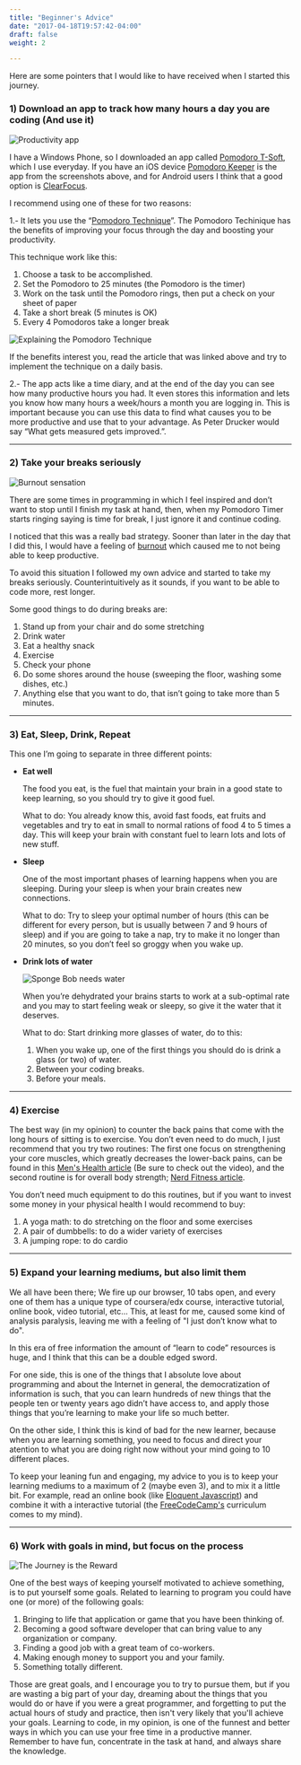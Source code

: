 ```yaml
---
title: "Beginner's Advice"
date: "2017-04-18T19:57:42-04:00"
draft: false  
weight: 2

---
```


Here are some pointers that I would like to have received when I started this journey.

### 1) Download an app to track how many hours a day you are coding (And use it)

![Productivity app](app.png)

I have a Windows Phone, so I downloaded an app called [Pomodoro T-Soft](http://allaboutwindowsphone.com/software/content/Pomodoro-T-Soft.php), which I use everyday. If you have an iOS device [Pomodoro Keeper](https://itunes.apple.com/us/app/pomodoro-keeper-free-timer/id867374917?mt=8) is the app from the screenshots above, and for Android users I think that a good option is [ClearFocus](https://play.google.com/store/apps/details?id=personal.andreabasso.clearfocus&hl=en).

I recommend using one of these for two reasons:

1.- It lets you use the “[Pomodoro Technique](http://lifehacker.com/productivity-101-a-primer-to-the-pomodoro-technique-1598992730)”. The Pomodoro Techinique has the benefits of improving your focus through the day and boosting your productivity.

This technique work like this:

   1. Choose a task to be accomplished.
   2. Set the Pomodoro to 25 minutes (the Pomodoro is the timer)
   3. Work on the task until the Pomodoro rings, then put a check on your sheet of paper
   4. Take a short break (5 minutes is OK)
   5. Every 4 Pomodoros take a longer break

   ![Explaining the Pomodoro Technique](technique.jpg)

If the benefits interest you, read the article that was linked above and try to implement the technique on a daily basis.

2.- The app acts like a time diary, and at the end of the day you can see how many productive hours you had. It even stores this information and lets you know how many hours a week/hours a month you are logging in. This is important because you can use this data to find what causes you to be more productive and use that to your advantage. As Peter Drucker would say “What gets measured gets improved.”.

---

### 2) Take your breaks seriously

![Burnout sensation](burnout.jpg)

There are some times in programming in which I feel inspired and don’t want to stop until I finish my task at hand, then, when my Pomodoro Timer starts ringing saying is time for break, I just ignore it and continue coding.

I noticed that this was a really bad strategy. Sooner than later in the day that I did this, I would have a feeling of [burnout](https://en.wikipedia.org/wiki/Occupational_burnout) which caused me to not being able to keep productive.

To avoid this situation I followed my own advice and started to take my breaks seriously. Counterintuitively as it sounds, if you want to be able to code more, rest longer.

Some good things to do during breaks are:

1. Stand up from your chair and do some stretching
2. Drink water
3. Eat a healthy snack
4. Exercise
5. Check your phone
6. Do some shores around the house (sweeping the floor, washing some dishes, etc.)
7. Anything else that you want to do, that isn’t going to take more than 5 minutes.

---

### 3) Eat, Sleep, Drink, Repeat

This one I’m going to separate in three different points:

* **Eat well**

	The food you eat, is the fuel that maintain your brain in a good state to keep learning, so you should try to give it good fuel.

	<span class="underline">What to do:</span> You already know this, avoid fast foods, eat fruits and vegetables and try to eat in small to normal rations of food 4 to 5 times a day. This will keep your brain with constant fuel to learn lots and lots of new stuff.

* **Sleep**

	One of the most important phases of learning happens when you are sleeping. During your sleep is when your brain creates new connections.

	<span class="underline">What to do:</span> Try to sleep your optimal number of hours (this can be different for every person, but is usually between 7 and 9 hours of sleep) and if you are going to take a nap, try to make it no longer than 20 minutes, so you don’t feel so groggy when you wake up.

* **Drink lots of water**

	![Sponge Bob needs water](spongebob.jpg)

	When you’re dehydrated your brains starts to work at a sub-optimal rate and you may to start feeling weak or sleepy, so give it the water that it deserves.

	<span class="underline">What to do:</span> Start drinking more glasses of water, do to this:

	1. When you wake up, one of the first things you should do is drink a glass (or two) of water.
	2. Between your coding breaks.
	3. Before your meals.

---

### 4) Exercise

The best way (in my opinion) to counter the back pains that come with the long hours of sitting is to exercise. You don’t even need to do much, I just recommend that you try two routines: The first one focus on strengthening your core muscles, which greatly decreases the lower-back pains, can be found in this [Men's Health article](http://www.menshealth.com/fitness/exercises-to-prevent-back-pain) (Be sure to check out the video), and the second routine is for overall body strength; [Nerd Fitness article](https://www.nerdfitness.com/blog/beginner-body-weight-workout-burn-fat-build-muscle/).

You don’t need much equipment to do this routines, but if you want to invest some money in your physical health I would recommend to buy:

1. A yoga math: to do stretching on the floor and some exercises
2. A pair of dumbbells: to do a wider variety of exercises
3. A jumping rope: to do cardio

---

### 5) Expand your learning mediums, but also limit them

We all have been there; We fire up our browser, 10 tabs open, and every one of them has a unique type of coursera/edx course, interactive tutorial, online book, video tutorial, etc... This, at least for me, caused some kind of analysis paralysis, leaving me with a feeling of "I just don’t know what to do".

In this era of free information the amount of “learn to code” resources is huge, and I think that this can be a double edged sword.

For one side, this is one of the things that I absolute love about programming and about the Internet in general, the democratization of information is such, that you can learn hundreds of new things that the people ten or twenty years ago didn’t have access to, and apply those things that you’re learning to make your life so much better.

On the other side, I think this is kind of bad for the new learner, because when you are learning something, you need to focus and direct your atention to what you are doing right now without your mind going to 10 different places.

To keep your leaning fun and engaging, my advice to you is to keep your learning mediums to a maximum of 2 (maybe even 3), and to mix it a little bit. For example, read an online book (like [Eloquent Javascript](http://eloquentjavascript.net/)) and combine it with a interactive tutorial (the [FreeCodeCamp's](https://www.freecodecamp.com/) curriculum comes to my mind).

---

### 6) Work with goals in mind, but focus on the process

![The Journey is the Reward](reward.jpg)

One of the best ways of keeping yourself motivated to achieve something, is to put yourself some goals. Related to learning to program you could have one (or more) of the following goals:

1. Bringing to life that application or game that you have been thinking of.
2. Becoming a good software developer that can bring value to any organization or company.
3. Finding a good job with a great team of co-workers.
4. Making enough money to support you and your family.
6. Something totally different.

Those are great goals, and I encourage you to try to pursue them, but if you are wasting a big part of your day, dreaming about the things that you would do or have if you were a great programmer, and forgetting to put the actual hours of study and practice, then isn't very likely that you'll achieve your goals. Learning to code, in my opinion, is one of the funnest and better ways in which you can use your free time in a productive manner. Remember to have fun, concentrate in the task at hand, and always share the knowledge.
